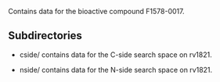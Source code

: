 Contains data for the bioactive compound F1578-0017.

## Subdirectories

- cside/ contains data for the C-side search space on rv1821.

- nside/ contains data for the N-side search space on rv1821.

